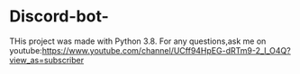 # Discord-bot-
THis project was made with Python 3.8.
For any questions,ask me on youtube:https://www.youtube.com/channel/UCff94HpEG-dRTm9-2_I_O4Q?view_as=subscriber
